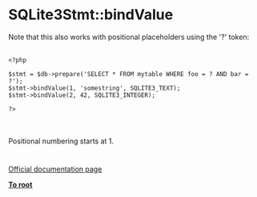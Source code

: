 # SQLite3Stmt::bindValue



Note that this also works with positional placeholders using the &apos;?&apos; token:<br><br>

```
<?php

$stmt = $db->prepare('SELECT * FROM mytable WHERE foo = ? AND bar = ?');
$stmt->bindValue(1, 'somestring', SQLITE3_TEXT);
$stmt->bindValue(2, 42, SQLITE3_INTEGER);

?>
```
<br><br>Positional numbering starts at 1.  

#

[Official documentation page](https://www.php.net/manual/en/sqlite3stmt.bindvalue.php)

**[To root](/README.md)**